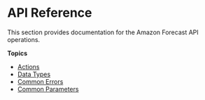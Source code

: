 # API Reference<a name="api-reference"></a>

This section provides documentation for the Amazon Forecast API operations\.

**Topics**
+ [Actions](API_Operations.md)
+ [Data Types](API_Types.md)
+ [Common Errors](CommonErrors.md)
+ [Common Parameters](CommonParameters.md)